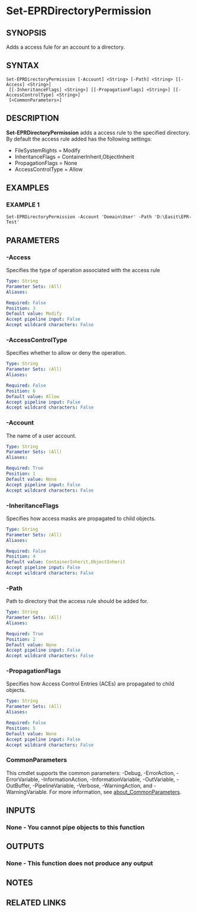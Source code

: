 # Set-EPRDirectoryPermission

## SYNOPSIS
Adds a access fule for an account to a directory.

## SYNTAX

```
Set-EPRDirectoryPermission [-Account] <String> [-Path] <String> [[-Access] <String>]
 [[-InheritanceFlags] <String>] [[-PropagationFlags] <String>] [[-AccessControlType] <String>]
 [<CommonParameters>]
```

## DESCRIPTION
**Set-EPRDirectoryPermission** adds a access rule to the specified directory.
By default the access rule added has the following settings:

- FileSystemRights = Modify
- InheritanceFlags = ContainerInherit,ObjectInherit
- PropagationFlags = None
- AccessControlType = Allow

## EXAMPLES

### EXAMPLE 1
```
Set-EPRDirectoryPermission -Account 'Domain\User' -Path 'D:\Easit\EPR-Test'
```

## PARAMETERS

### -Access
Specifies the type of operation associated with the access rule

```yaml
Type: String
Parameter Sets: (All)
Aliases:

Required: False
Position: 3
Default value: Modify
Accept pipeline input: False
Accept wildcard characters: False
```

### -AccessControlType
Specifies whether to allow or deny the operation.

```yaml
Type: String
Parameter Sets: (All)
Aliases:

Required: False
Position: 6
Default value: Allow
Accept pipeline input: False
Accept wildcard characters: False
```

### -Account
The name of a user account.

```yaml
Type: String
Parameter Sets: (All)
Aliases:

Required: True
Position: 1
Default value: None
Accept pipeline input: False
Accept wildcard characters: False
```

### -InheritanceFlags
Specifies how access masks are propagated to child objects.

```yaml
Type: String
Parameter Sets: (All)
Aliases:

Required: False
Position: 4
Default value: ContainerInherit,ObjectInherit
Accept pipeline input: False
Accept wildcard characters: False
```

### -Path
Path to directory that the access rule should be added for.

```yaml
Type: String
Parameter Sets: (All)
Aliases:

Required: True
Position: 2
Default value: None
Accept pipeline input: False
Accept wildcard characters: False
```

### -PropagationFlags
Specifies how Access Control Entries (ACEs) are propagated to child objects.

```yaml
Type: String
Parameter Sets: (All)
Aliases:

Required: False
Position: 5
Default value: None
Accept pipeline input: False
Accept wildcard characters: False
```

### CommonParameters
This cmdlet supports the common parameters: -Debug, -ErrorAction, -ErrorVariable, -InformationAction, -InformationVariable, -OutVariable, -OutBuffer, -PipelineVariable, -Verbose, -WarningAction, and -WarningVariable. For more information, see [about_CommonParameters](http://go.microsoft.com/fwlink/?LinkID=113216).

## INPUTS

### None - You cannot pipe objects to this function
## OUTPUTS

### None - This function does not produce any output
## NOTES

## RELATED LINKS
